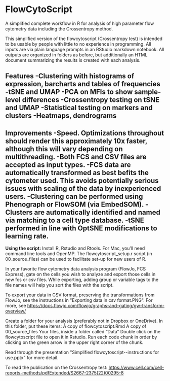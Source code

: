 # FlowCytoScript
A simplified complete workflow in R for analysis of high parameter flow cytometry data including the Crossentropy method.

This simplified version of the flowcytoscript (Crossentropy test) is intended to be usable by people with little to no experience in programming. All inputs are via plain language prompts in an RStudio markdown notebook. All outputs are organized in folders as before, but additionally an HTML document summarizing the results is created with each analysis.

**Features**
-Clustering with histograms of expression, barcharts and tables of frequencies
-tSNE and UMAP
-PCA on MFIs to show sample-level differences
-Crossentropy testing on tSNE and UMAP
-Statistical testing on markers and clusters
-Heatmaps, dendrograms
-

**Improvements**
-Speed. Optimizations throughout should render this approximately 10x faster, although this will vary depending on multithreading.
-Both FCS and CSV files are accepted as input types.
-FCS data are automatically transformed as best befits the cytometer used. This avoids potentially serious issues with scaling of the data by inexperienced users.
-Clustering can be performed using Phenograph or FlowSOM (via EmbedSOM).
-Clusters are automatically identified and named via matching to a cell type database.
-tSNE performed in line with OptSNE modifications to learning rate.
-

**Using the script:**
Install R, Rstudio and Rtools. For Mac, you’ll need command line tools and OpenMP. The flowcytoscript_setup.r script (in 00_source_files) can be used to facilitate set-up for new users of R.

In your favorite flow cytometry data analysis program (FlowJo, FCS Express), gate on the cells you wish to analyze and export those cells in new fcs or csv files. While exporting, adding group or variable tags to the file names will help you sort the files with the script. 

To export your data in CSV format, preserving the transformations from FlowJo, see the instructions in "Exporting data in csv format.PNG". For more, see https://docs.flowjo.com/flowjo/graphs-and-gating/gw-transform-overview/

Create a folder for your analysis (preferably not in Dropbox or OneDrive). In this folder, put these items:
A copy of flowcytoscript.Rmd
A copy of 00_source_files
Your files, inside a folder called “Data”
Double click on the flowcytoscript file to open it in Rstudio.
Run each code chunk in order by clicking on the green arrow in the upper right corner of the chunk.

Read through the presentation "Simplified flowcytoscript--instructions for use.pptx" for more detail.

To read the publication on the Crossentropy test:
https://www.cell.com/cell-reports-methods/pdfExtended/S2667-2375(22)00295-8

